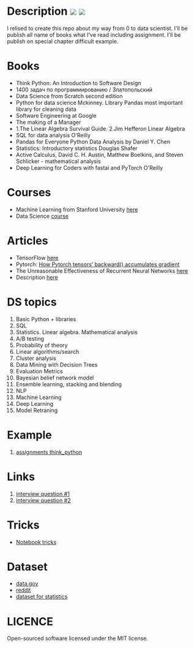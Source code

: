 # Description <img src="https://img.shields.io/badge/coverage-80%25-green"/>   <img src="https://img.shields.io/badge/python-notebook-blue"/> <br>
I relised to create this repo about my way from 0 to data scientist. I'll be publish all name of books what I've read including assignment.
I'll be publish on special chapter difficult example.


# Books
  * Think Python: An Introduction to Software Design
  * 1400 задач по программированию / Златопольский
  * Data Science from Scratch second edition
  * Python for data science Mckinney. Library Pandas most important library for cleaning data
  * Software Engineering at Google
  * The making of a Manager
  * 1.The Linear Algebra Survival Guide. 2.Jim Hefferon Linear Algebra
  * SQL for data analysis O'Reilly
  * Pandas for Everyone Python Data Analysis by Daniel Y. Chen
  * Statistics: Introductory statistics Douglas Shafer
  * Active Calculus, David C. H. Austin, Matthew Boelkins, and Steven Schlicker - mathematical analysis
  * Deep Learning for Coders with fastai and PyTorch O'Reilly

# Courses
  * Machine Learning from Stanford University [here](https://ru.coursera.org/learn/machine-learning)
  * Data Science [course](https://mlcourse.ai/book/index.html)
# Articles

  * TensorFlow [here](https://joelgrus.com/2016/05/23/fizz-buzz-in-tensorflow/)
  * Pytorch: [How Pytorch tensors’ backward() accumulates gradient](https://zhang-yang.medium.com/how-pytorch-tensors-backward-accumulates-gradient-8d1bf675579b)
  * The Unreasonable Effectiveness of Recurrent Neural Networks [here](https://karpathy.github.io/2015/05/21/rnn-effectiveness/)
  * Description [here](https://towardsdatascience.com/teach-yourself-data-science-in-2021-math-linear-algebra-6282be71e2b6#:~:text=As%20a%20mathematics%2Dintensive%20domain,and%20dimensionality%20reduction%2C%20among%20others.)

# DS topics
  1. Basic Python + libraries
  2. SQL
  3. Statistics. Linear algebra. Mathematical analysis
  4. A/B testing
  5. Probability of theory
  6. Linear algorithms/search
  7. Cluster analysis
  8. Data Mining with Decision Trees
  9. Evaluation Metrics
  10. Bayesian belief network model
  11. Ensemble learning, stacking and blending
  12. NLP
  13. Machine Learning
  14. Deep Learning
  15. Model Retraning

# Example
 1. [assignments think_python](https://github.com/bobrokerson/challenge/tree/main/think_python)

# Links
1. [interview question #1](https://www.simplilearn.com/tutorials/data-science-tutorial/data-science-interview-questions)
2. [interview question #2](https://data36.com/junior-data-scientist-job-interview-questions-answers/)

# Tricks
  * [Notebook tricks](https://www.dataquest.io/blog/jupyter-notebook-tips-tricks-shortcuts/)

# Dataset
  * [data.gov](data.gov)
  * [reddit](https://www.reddit.com/r/datasets/)
  * [dataset for statistics](https://rs.io/100-interesting-data-sets-for-statistics/)

# LICENCE
Open-sourced software licensed under the MIT license.
